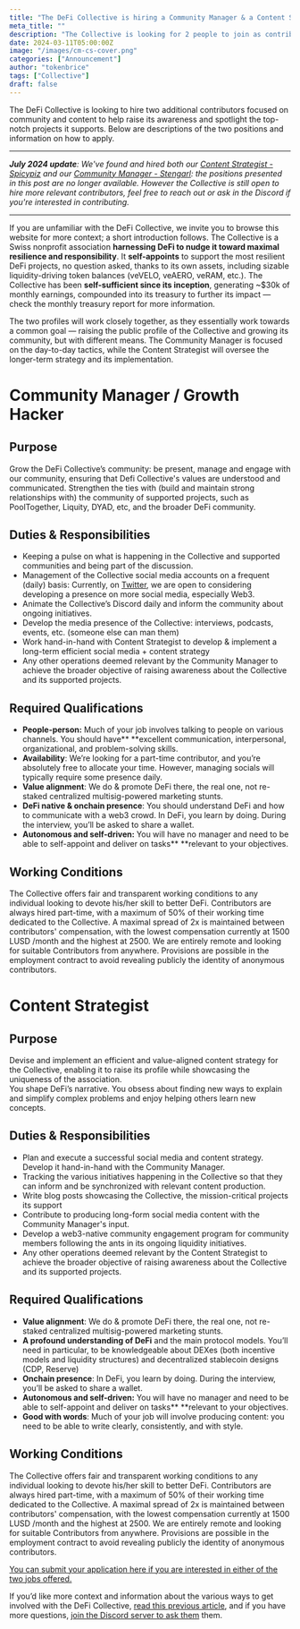 ```yaml
---
title: "The DeFi Collective is hiring a Community Manager & a Content Strategist"
meta_title: ""
description: "The Collective is looking for 2 people to join as contributor and help grow its social media presence and community engagement. Job description & how to apply in the post."
date: 2024-03-11T05:00:00Z
image: "/images/cm-cs-cover.png"
categories: ["Announcement"]
author: "tokenbrice"
tags: ["Collective"]
draft: false
---
```


The DeFi Collective is looking to hire two additional contributors focused on community and content to help raise its awareness and spotlight the top-notch projects it supports. Below are descriptions of the two positions and information on how to apply.

---

_**July 2024 update**: We've found and hired both our [Content Strategist - Spicypiz](https://twitter.com/spicypiz) and our [Community Manager - Stengarl](https://twitter.com/stengarl): the positions presented in this post are no longer available. However the Collective is still open to hire more relevant contributors, feel free to reach out or ask in the Discord if you're interested in contributing._

---

If you are unfamiliar with the DeFi Collective, we invite you to browse this website for more context; a short introduction follows. The Collective is a Swiss nonprofit association **harnessing DeFi to nudge it toward maximal resilience and responsibility**. It **self-appoints** to support the most resilient DeFi projects, no question asked, thanks to its own assets, including sizable liquidity-driving token balances (veVELO, veAERO, veRAM, etc.). The Collective has been **self-sufficient since its inception**, generating ~$30k of monthly earnings, compounded into its treasury to further its impact — check the monthly treasury report for more information. 

The two profiles will work closely together, as they essentially work towards a common goal — raising the public profile of the Collective and growing its community, but with different means. The Community Manager is focused on the day-to-day tactics, while the Content Strategist will oversee the longer-term strategy and its implementation.


# Community Manager / Growth Hacker


## Purpose

Grow the DeFi Collective’s community: be present, manage and engage with our community, ensuring that Defi Collective's values are understood and communicated. Strengthen the ties with (build and maintain strong relationships with) the community of supported projects, such as PoolTogether, Liquity, DYAD, etc, and the broader DeFi community.


## Duties & Responsibilities



* Keeping a pulse on what is happening in the Collective and supported communities and being part of the discussion.
* Management of the Collective social media accounts on a frequent (daily) basis: Currently, on [Twitter](https://twitter.com/DeFiCollective_), we are open to considering developing a presence on more social media, especially Web3.
* Animate the Collective’s Discord daily and inform the community about ongoing initiatives.
* Develop the media presence of the Collective: interviews, podcasts, events, etc. (someone else can man them)
* Work hand-in-hand with Content Strategist to develop & implement  a long-term efficient social media + content strategy
* Any other operations deemed relevant by the Community Manager to achieve the broader objective of raising awareness about the Collective and its supported projects.


## Required Qualifications



* **People-person:** Much of your job involves talking to people on various channels. You should have** **excellent communication, interpersonal, organizational, and problem-solving skills.
* **Availability**: We’re looking for a part-time contributor, and you’re absolutely free to allocate your time. However, managing socials will typically require some presence daily.
* **Value alignment**: We do & promote DeFi there, the real one, not re-staked centralized multisig-powered marketing stunts.
* **DeFi native & onchain presence**: You should understand DeFi and how to communicate with a web3 crowd. In DeFi, you learn by doing. During the interview, you’ll be asked to share a wallet.
* **Autonomous and self-driven:** You will have no manager and need to be able to self-appoint and deliver on tasks** **relevant to your objectives.


## Working Conditions

The Collective offers fair and transparent working conditions to any individual looking to devote his/her skill to better DeFi. Contributors are always hired part-time, with a maximum of 50% of their working time dedicated to the Collective. A maximal spread of 2x is maintained between contributors' compensation, with the lowest compensation currently at 1500 LUSD /month and the highest at 2500. We are entirely remote and looking for suitable Contributors from anywhere. Provisions are possible in the employment contract to avoid revealing publicly the identity of anonymous contributors.


# Content Strategist


## Purpose

Devise and implement an efficient and value-aligned content strategy for the Collective, enabling it to raise its profile while showcasing the uniqueness of the association. \
You shape DeFi’s narrative. You obsess about finding new ways to explain and simplify complex problems and enjoy helping others learn new concepts.


## Duties & Responsibilities



* Plan and execute a successful social media and content strategy. Develop it hand-in-hand with the Community Manager.
* Tracking the various initiatives happening in the Collective so that they can inform and be synchronized with relevant content production.
* Write blog posts showcasing the Collective, the mission-critical projects its support
* Contribute to producing long-form social media content with the Community Manager's input.
* Develop a web3-native community engagement program for community members following the ants in its ongoing liquidity initiatives.
* Any other operations deemed relevant by the Content Strategist to achieve the broader objective of raising awareness about the Collective and its supported projects.


## Required Qualifications



* **Value alignment**: We do & promote DeFi there, the real one, not re-staked centralized multisig-powered marketing stunts.
* **A profound understanding of DeFi** and the main protocol models. You’ll need in particular, to be knowledgeable about DEXes (both incentive models and liquidity structures) and decentralized stablecoin designs (CDP, Reserve)
* **Onchain presence**: In DeFi, you learn by doing. During the interview, you’ll be asked to share a wallet.
* **Autonomous and self-driven:** You will have no manager and need to be able to self-appoint and deliver on tasks** **relevant to your objectives.
* **Good with words**: Much of your job will involve producing content: you need to be able to write clearly, consistently, and with style.


## Working Conditions

The Collective offers fair and transparent working conditions to any individual looking to devote his/her skill to better DeFi. Contributors are always hired part-time, with a maximum of 50% of their working time dedicated to the Collective. A maximal spread of 2x is maintained between contributors' compensation, with the lowest compensation currently at 1500 LUSD /month and the highest at 2500. We are entirely remote and looking for suitable Contributors from anywhere. Provisions are possible in the employment contract to avoid revealing publicly the identity of anonymous contributors.

[You can submit your application here if you are interested in either of the two jobs offered.](https://docs.google.com/forms/d/e/1FAIpQLSeeItVgC63xyrHaQAD58ByEDAukS8yV3vGv94vuLtBjj2Lphw/viewform?usp=sf_link)

If you’d like more context and information about the various ways to get involved with the DeFi Collective, [read this previous article](https://deficollective.org/blog/contributing-to-the-collective/), and if you have more questions, [join the Discord server to ask them](https://discord.gg/wvRXrHffXR) them.
